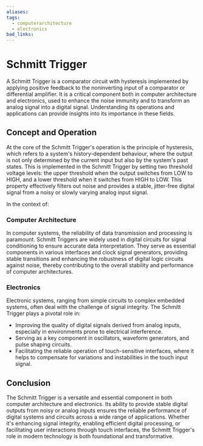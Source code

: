 ```yaml
---
aliases: 
tags:
  - computerarchitecture
  - electronics
bad_links:
---
```

# Schmitt Trigger

A Schmitt Trigger is a comparator circuit with hysteresis implemented by applying positive feedback to the noninverting input of a comparator or differential amplifier. It is a critical component both in computer architecture and electronics, used to enhance the noise immunity and to transform an analog signal into a digital signal. Understanding its operations and applications can provide insights into its importance in these fields.

## Concept and Operation

At the core of the Schmitt Trigger's operation is the principle of hysteresis, which refers to a system's history-dependent behaviour, where the output is not only determined by the current input but also by the system's past states. This is implemented in the Schmitt Trigger by setting two threshold voltage levels: the upper threshold when the output switches from LOW to HIGH, and a lower threshold when it switches from HIGH to LOW. This property effectively filters out noise and provides a stable, jitter-free digital signal from a noisy or slowly varying analog input signal.

In the context of:

### Computer Architecture
In computer systems, the reliability of data transmission and processing is paramount. Schmitt Triggers are widely used in digital circuits for signal conditioning to ensure accurate data interpretation. They serve as essential components in various interfaces and clock signal generators, providing stable transitions and enhancing the robustness of digital logic circuits against noise, thereby contributing to the overall stability and performance of computer architectures.

### Electronics
Electronic systems, ranging from simple circuits to complex embedded systems, often deal with the challenge of signal integrity. The Schmitt Trigger plays a pivotal role in:
- Improving the quality of digital signals derived from analog inputs, especially in environments prone to electrical interference.
- Serving as a key component in oscillators, waveform generators, and pulse shaping circuits.
- Facilitating the reliable operation of touch-sensitive interfaces, where it helps to compensate for variations and instabilities in the touch input signal.

## Conclusion

The Schmitt Trigger is a versatile and essential component in both computer architecture and electronics. Its ability to provide stable digital outputs from noisy or analog inputs ensures the reliable performance of digital systems and circuits across a wide range of applications. Whether it's enhancing signal integrity, enabling efficient digital processing, or facilitating user interactions through touch interfaces, the Schmitt Trigger's role in modern technology is both foundational and transformative.